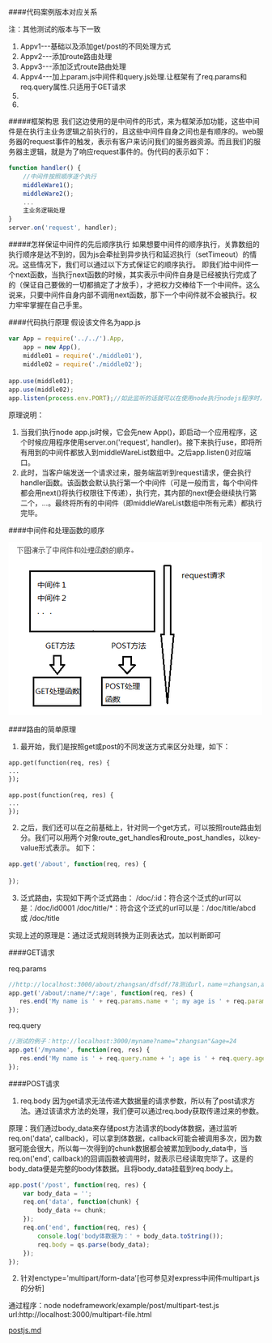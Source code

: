 ####代码案例版本对应关系

注：其他测试的版本与下一致
1. Appv1---基础以及添加get/post的不同处理方式
2. Appv2---添加route路由处理
3. Appv3---添加泛式route路由处理
4. Appv4---加上param.js中间件和query.js处理.让框架有了req.params和req.query属性.只适用于GET请求
5. 
5. 

#####框架构思
我们这边使用的是中间件的形式，来为框架添加功能，这些中间件是在执行主业务逻辑之前执行的，且这些中间件自身之间也是有顺序的。web服务器的request事件的触发，表示有客户来访问我们的服务器资源。而且我们的服务器主逻辑，就是为了响应request事件的。伪代码的表示如下：
```javascript
function handler() {
    //中间件按照顺序逐个执行
    middleWare1();
    middleWare2();
    ...
    主业务逻辑处理
}
server.on('request', handler);
```


#####怎样保证中间件的先后顺序执行
如果想要中间件的顺序执行，关靠数组的执行顺序是达不到的，因为js会牵扯到异步执行和延迟执行（setTimeout）的情况。这些情况下，我们可以通过以下方式保证它的顺序执行。
即我们给中间件一个next函数，当执行next函数的时候，其实表示中间件自身是已经被执行完成了的（保证自己要做的一切都搞定了才放手），才把权力交棒给下一个中间件。这么说来，只要中间件自身内部不调用next函数，那下一个中间件就不会被执行。权力牢牢掌握在自己手里。

####代码执行原理
假设该文件名为app.js
```javascript
var App = require('../../').App,
    app = new App(),
    middle01 = require('./middle01'),
    middle02 = require('./middle02');

app.use(middle01);
app.use(middle02);
app.listen(process.env.PORT);//如此监听的话就可以在使用node执行nodejs程序时，指定端口号
```

原理说明：

1. 当我们执行node app.js时候，它会先new App()，即启动一个应用程序，这个时候应用程序使用server.on('request', handler)。接下来执行use，即将所有用到的中间件都放入到middleWareList数组中。之后app.listen()对应端口。
2. 此时，当客户端发送一个请求过来，服务端监听到request请求，便会执行handler函数。该函数会默认执行第一个中间件（可是一般而言，每个中间件都会用next()将执行权限往下传递），执行完，其内部的next便会继续执行第二个，...。最终将所有的中间件（即middleWareList数组中所有元素）都执行完毕。

####中间件和处理函数的顺序

![alt text](./readme-imgs/request.png "Title")


####路由的简单原理
 1. 最开始，我们是按照get或post的不同发送方式来区分处理，如下：
 ```javacript
app.get(function(req, res) {
...
});

app.post(function(req, res) {
...
});
 ```
 
 2. 之后，我们还可以在之前基础上，针对同一个get方式，可以按照route路由划分。我们可以用两个对象route_get_handles和route_post_handles，以key-value形式表示。
  如下：
 ```javascript
app.get('/about', function(req, res) {

});
 ```
  
 3. 泛式路由，实现如下两个泛式路由：
/doc/:id：符合这个泛式的url可以是：/doc/id0001
/doc/title/*：符合这个泛式的url可以是：/doc/title/abcd 或 /doc/title

实现上述的原理是：通过泛式规则转换为正则表达式，加以判断即可

####GET请求
 
 req.params
 ```javascript
//http://localhost:3000/about/zhangsan/dfsdf/78测试url，name＝zhangsan,age=78
app.get('/about/:name/*/:age', function(req, res) {
    res.end('My name is ' + req.params.name + '; my age is ' + req.params.age);
});
 ```

 req.query
 ```javascript
//测试的例子：http://localhost:3000/myname?name="zhangsan"&age=24
app.get('/myname', function(req, res) {
    res.end('My name is ' + req.query.name + '; age is ' + req.query.age);
});
 ```

####POST请求

1. req.body
因为get请求无法传递大数据量的请求参数，所以有了post请求方法。通过该请求方法的处理，我们便可以通过req.body获取传递过来的参数。

原理：我们通过body_data来存储post方法请求的body体数据，通过监听req.on('data', callback)，可以拿到体数据，callback可能会被调用多次，因为数据可能会很大，所以每一次得到的chunk数据都会被累加到body_data中，当req.on('end', callback)的回调函数被调用时，就表示已经读取完毕了。这是的body_data便是完整的body体数据。且将body_data挂载到req.body上。
```javascript
app.post('/post', function(req, res) {
    var body_data = '';
    req.on('data', function(chunk) {
        body_data += chunk;
    });
    req.on('end', function(req, res) {
        console.log('body体数据为：' + body_data.toString());
        req.body = qs.parse(body_data);
    });
});
```

2. 针对enctype='multipart/form-data'[也可参见对express中间件multipart.js的分析]

通过程序：node nodeframework/example/post/multipart-test.js
url:http://localhost:3000/multipart-file.html

[postjs.md](./postjs.md "关于postjs插件的详细解释")






















